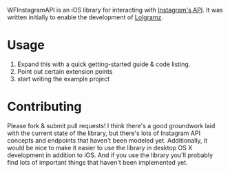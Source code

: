 WFInstagramAPI is an iOS library for interacting with [Instagram's API](http://instagram.com/developer/). It was written initially to enable the development of [Lolgramz](http://lolgramz.com).

# Usage

1. Expand this with a quick getting-started guide & code listing.
2. Point out certain extension points
3. start writing the example project


# Contributing

Please fork & submit pull requests! I think there's a good groundwork laid with the current state of the library, but there's lots of Instagram API concepts and endpoints that haven't been modeled yet. Additionally, it would be nice to make it easier to use the library in desktop OS X development in addition to iOS. And if you use the library you'll probably find lots of important things that haven't been implemented yet.
